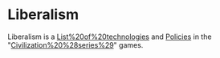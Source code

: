 # Liberalism

Liberalism is a [List%20of%20technologies](technology) and [Policies](policy) in the "[Civilization%20%28series%29](Civilization)" games.